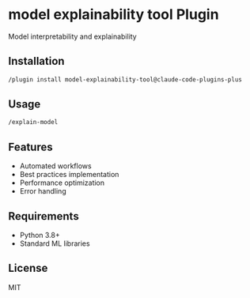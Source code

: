 # model explainability tool Plugin

Model interpretability and explainability

## Installation

```bash
/plugin install model-explainability-tool@claude-code-plugins-plus
```

## Usage

```bash
/explain-model
```

## Features

- Automated workflows
- Best practices implementation
- Performance optimization
- Error handling

## Requirements

- Python 3.8+
- Standard ML libraries

## License

MIT
